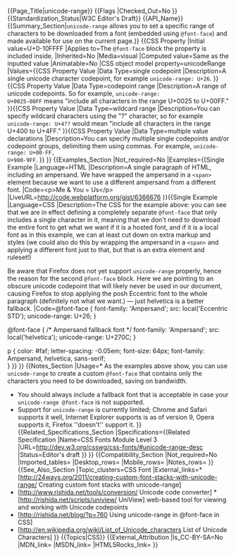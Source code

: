 {{Page_Title|unicode-range}}
{{Flags
|Checked_Out=No
}}
{{Standardization_Status|W3C Editor's Draft}}
{{API_Name}}
{{Summary_Section|<code>unicode-range</code> allows you to set a specific range of characters to be downloaded from a font (embedded using <code>@font-face</code>) and made available for use on the current page.}}
{{CSS Property
|Initial value=U+0-10FFFF
|Applies to=The <code>@font-face</code> block the property is included inside.
|Inherited=No
|Media=visual
|Computed value=Same as the inputted value
|Animatable=No
|CSS object model property=unicodeRange
|Values={{CSS Property Value
|Data Type=single codepoint
|Description=A single unicode character codepoint, for example <code>unicode-range: U+26</code>.
}}{{CSS Property Value
|Data Type=codepoint range
|Description=A range of unicode codepoints. So for example, <code>unicode-range: U+0025-00FF</code> means "include all characters in the range U+0025 to U+00FF."
}}{{CSS Property Value
|Data Type=wildcard range
|Description=You can specify wildcard characters using the "?" character, so for example <code>unicode-range: U+4??</code> would mean "include all characters in the range U+400 to U+4FF."
}}{{CSS Property Value
|Data Type=multiple value declarations
|Description=You can specify multiple single codepoints and/or codepoint groups, delimiting them using commas. For example, <code>unicode-range: U+00-FF, U+980-9FF</code>.
}}
}}
{{Examples_Section
|Not_required=No
|Examples={{Single Example
|Language=HTML
|Description=A single paragraph of HTML, including an ampersand. We have wrapped the ampersand in a <code>&lt;span&gt;</code> element because we want to use a different ampersand from a different font.
|Code=&lt;p&gt;Me & You = Us&lt;/p&gt;
|LiveURL=http://code.webplatform.org/gist/6366676
}}{{Single Example
|Language=CSS
|Description=The CSS for the example above: you can see that we are in effect defining a completely separate <code>@font-face</code> that only includes a single character in it, meaning that we don't need to download the entire font to get what we want if it is a hosted font, and if it is a local font as in this example, we can at least cut down on extra markup and styles (we could also do this by wrapping the ampersand in a <code>&lt;span&gt;</code> and applying a different font just to that, but that is an extra element and ruleset!)

Be aware that Firefox does not yet support <code>unicode-range</code> properly, hence the reason for the second <code>@font-face</code> block. Here we are pointing to an obscure unicode codepoint that will likely never be used in our document, causing Firefox to stop applying the posh Eccentric font to the whole paragraph (definitely not what we want.) — just helvetica is a better fallback.
|Code=@font-face {
  font-family: 'Ampersand';
  src: local('Eccentric STD');
  unicode-range: U+26;
}

@font-face {
    /* Ampersand fallback font */
    font-family: 'Ampersand';
    src: local('helvetica');
    unicode-range: U+270C;
}

p {
	color: #faf;
	letter-spacing: -0.05em;
	font-size: 64px;
	font-family: Ampersand, helvetica, sans-serif;	
}
}}
}}
{{Notes_Section
|Usage=* As the examples above show, you can use <code>unicode-range</code> to create a custom <code>@font-face</code> that contains only the characters you need to be downloaded, saving on bandwidth.
* You should always include a fallback font that is acceptable in case your <code>unicode-range @font-face</code> is not supported.
* Support for <code>unicode-range</code> is currently limited; Chrome and Safari supports it well, Internet Explorer supports is as of version 9, Opera supports it, Firefox ''doesn't'' support it.
}}
{{Related_Specifications_Section
|Specifications={{Related Specification
|Name=CSS Fonts Module Level 3
|URL=http://dev.w3.org/csswg/css-fonts/#unicode-range-desc
|Status=Editor's draft
}}
}}
{{Compatibility_Section
|Not_required=No
|Imported_tables=
|Desktop_rows=
|Mobile_rows=
|Notes_rows=
}}
{{See_Also_Section
|Topic_clusters=CSS Font
|External_links=* [http://24ways.org/2011/creating-custom-font-stacks-with-unicode-range/ Creating custom font stacks with unicode-range]
* [http://www.rishida.net/tools/conversion/ Unicode code converter]
*[http://rishida.net/scripts/uniview/ UniView] web-based tool for viewing and working with Unicode codepoints
* [http://rishida.net/blog/?p=760 Using unicode-range in @font-face in CSS]
* [http://en.wikipedia.org/wiki/List_of_Unicode_characters List of Unicode Characters]
}}
{{Topics|CSS}}
{{External_Attribution
|Is_CC-BY-SA=No
|MDN_link=
|MSDN_link=
|HTML5Rocks_link=
}}